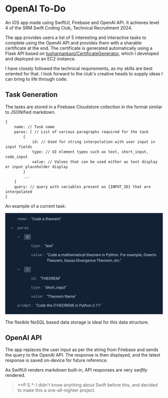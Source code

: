 # OpenAI To-Do

An iOS app made using SwiftUI, Firebase and OpenAI API. It achieves level 4 of the SRM Swift Coding Club, Technical Recruitment 2024. 

The app provides users a list of 5 interesting and interactive tasks to complete using the OpenAI API and provides them with a sharable certificate at the end. The certificate is generated automatically using a Flask API based on [tusharnankani/CertificateGenerator](https://github.com/tusharnankani/CertificateGenerator), which I developed and deployed on an EC2 instance.

I have closely followed the technical requirements, as my skills are best oriented for that. I look forward to the club's creative heads to supply ideas I can bring to life through code. 


## Task Generation

The tasks are stored in a Firebase Cloudstore collection in the format similar to JSONified markdown.

```JS
{
    name: // Task name
    paras: [ // List of various paragraphs required for the task 
        {
            id: // Used for string interpolation with user input in input fields
            type: // UI element types such as text, short_input, code_input
            value: // Values that can be used either as text display or input placeholder display
        }
        ...
    ]
    query: // query with variables present as {INPUT_ID} that are interpolated
}
```

An example of a current task:

![Firebase Example - Code a Theorem](assets/firebase-example.png)

The flexible NoSQL based data storage is ideal for this data structure.


## OpenAI API

The app replaces the user input as per the string from Firebase and sends the query to the OpenAI API. The response is then displayed, and the latest response is saved on-device for future reference.

As SwiftUI renders markdown built-in, API responses are very _swiftly_ rendered.

> **P.S.*: I didn't know anything about Swift before this, and decided to make this a one-all-nighter project.
